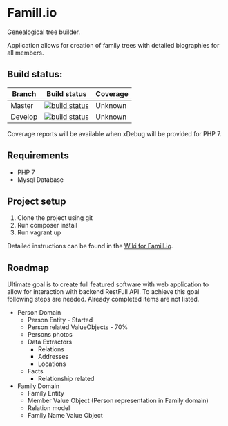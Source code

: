 Famill.io
=========

Genealogical tree builder.

Application allows for creation of family trees with detailed biographies for all members. 


## Build status:

| Branch | Build status | Coverage |
|--------|--------------|----------|
| Master | [![build status](https://ci.gitlab.com/projects/3727/status.png?ref=master)](https://ci.gitlab.com/projects/3727?ref=master) | Unknown | 
| Develop | [![build status](https://ci.gitlab.com/projects/3727/status.png?ref=develop)](https://ci.gitlab.com/projects/3727?ref=develop) | Unknown | 

Coverage reports will be available when xDebug will be provided for PHP 7.

## Requirements

* PHP 7
* Mysql Database

## Project setup

1. Clone the project using git
2. Run composer install
3. Run vagrant up

Detailed instructions can be found in the [Wiki for Famill.io](https://gitlab.com/Famill.io/Famill.io/wikis/home#project-development-quick-start).

## Roadmap

Ultimate goal is to create full featured software with web application to allow for interaction with backend RestFull API. To achieve this goal following steps are needed. Already completed items are not listed.

- Person Domain
    - Person Entity - Started
    - Person related ValueObjects - 70%
    - Persons photos
    - Data Extractors
        - Relations
        - Addresses
        - Locations
    - Facts
        - Relationship related
- Family Domain
    - Family Entity
    - Member Value Object (Person representation in Family domain)
    - Relation model
    - Family Name Value Object